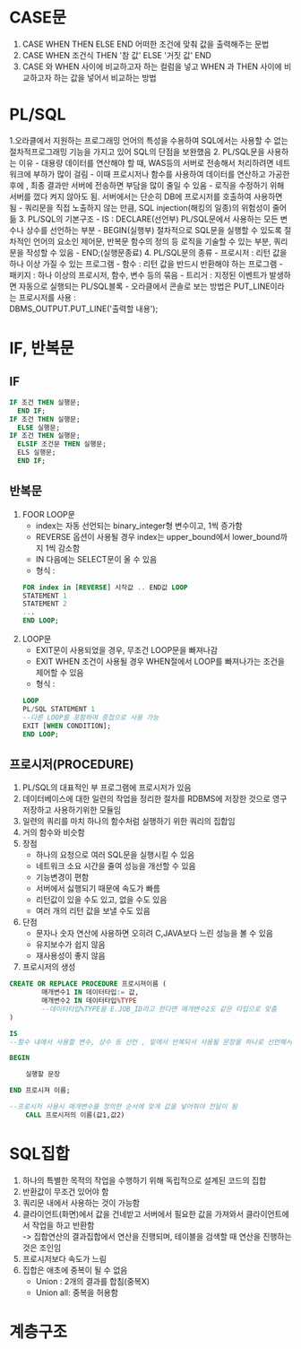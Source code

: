 # CASE문

1. CASE WHEN THEN ELSE END 어떠한 조건에 맞춰 값을 출력해주는 문법
2. CASE WHEN 조건식 THEN '참 값' ELSE '거짓 값' END
3. CASE 와 WHEN 사이에 비교하고자 하는 컬럼을 넣고 WHEN 과 THEN 사이에 비교하고자 하는 값을 넣어서 비교하는 방법

# PL/SQL

1.오라클에서 지원하는 프로그래밍 언어의 특성을 수용하여 SQL에서는 사용할 수 없는 절차적프로그래밍 기능을 가지고 있어 SQL의 단점을 보완했음
2. PL/SQL문을 사용하는 이유
    - 대용량 데이터를 연산해야 할 때, WAS등의 서버로 전송해서 처리하려면 네트워크에 부하가 많이 걸림
    - 이때 프로시저나 함수를 사용하여 데이터를 연산하고 가공한 후에 , 최종 결과만 서버에 전송하면 부담을 많이 줄일 수 있움
    - 로직을 수정하기 위해 서버를 껐다 켜지 않아도 됨. 서버에서는 단순히 DB에 프로시저를 호출하여 사용하면 됨
    - 쿼리문을 직접 노출하지 않는 만큼, SQL injection(해킹의 일종)의 위험성이 줄어듦
3. PL/SQL의 기본구조
    - IS : DECLARE(선언부) PL/SQL문에서 사용하는 모든 변수나 상수를 선언하는 부분
    - BEGIN(실행부) 절차적으로 SQL문을 실행할 수 있도록 절차적인 언어의 요소인 제어문, 반복문 함수의 정의 등 로직을 기술할 수 있는 부분, 쿼리문을 작성할 수 있음
    - END;(실행문종료)
4. PL/SQL문의 종류
    - 프로시저 : 리턴 값을 하나 이상 가질 수 있는 프로그램
    - 함수 : 리턴 값을 반드시 반환해야 하는 프로그램
    - 패키지 : 하나 이상의 프로시저, 함수, 변수 등의 묶음
    - 트리거 : 지정된 이벤트가 발생하면 자동으로 실행되는 PL/SQL블록
    - 오라클에서 콘솔로 보는 방법은 PUT_LINE이라는 프로시저를 사용 : 
    <br>DBMS_OUTPUT.PUT_LINE('출력할 내용');

# IF, 반복문

## IF

```SQL
IF 조건 THEN 실행문;
  END IF;
IF 조건 THEN 실행문;
  ELSE 실행문;
IF 조건 THEN 실행문;
  ELSIF 조건문 THEN 실행문;
  ELS 실행문;
  END IF;
```

## 반복문

1. FOOR LOOP문
    - index는 자동 선언되는 binary_integer형 변수이고, 1씩 증가함
    - REVERSE 옵션이 사용될 경우 index는 upper_bound에서 lower_bound까지 1씩 감소함
    - IN 다음에는 SELECT문이 올 수 있음
    - 형식 :
    ```SQL 
    FOR index in [REVERSE] 시작값 .. END값 LOOP
	STATEMENT 1    
	STATEMENT 2    
	...
    END LOOP;
    ```
2. LOOP문
    - EXIT문이 사용되었을 경우, 무조건 LOOP문을 빠져나감
    - EXIT WHEN 조건이 사용될 경우 WHEN절에서 LOOP를 빠져나가는 조건을 제어할 수 있음
    - 형식 : 
    ```SQL
    LOOP
	PL/SQL STATEMENT 1
	--다른 LOOP를 포함하여 중첩으로 사용 가능
	EXIT [WHEN CONDITION];
    END LOOP;
    ```

## 프로시저(PROCEDURE)

1. PL/SQL의 대표적인 부 프로그램에 프로시저가 있음
2. 데이터베이스에 대한 일련의 작업을 정리한 절차를 RDBMS에 저장한 것으로 영구 저장하고 사용하기위한 모듈임
3. 일련의 쿼리를 마치 하나의 함수처럼 실행하기 위한 쿼리의 집합임
4. 거의 함수와 비슷함
5. 장점
    - 하나의 요청으로 여러 SQL문을 실행시킬 수 있음
    - 네트워크 소요 시간을 줄여 성능을 개선할 수 있음
    - 기능변경이 편함
    - 서버에서 싫행되기 때문에 속도가 빠름
    - 리턴값이 있을 수도 있고, 없을 수도 있음
    - 여러 개의 리턴 값을 보낼 수도 있음
6. 단점
    - 문자나 숫자 연산에 사용하면 오히려 C,JAVA보다 느린 성능을 볼 수 있음
    - 유지보수가 쉽지 않음
    - 재사용성이 좋지 않음
7. 프로시저의 생성
```SQL
CREATE OR REPLACE PROCEDURE 프로시져이름 (
        매개변수1 IN 데이터타입:= 값,
        매개변수2 IN 데이터타입%TYPE
        --데이터타입%TYPE을 E.JOB_ID라고 한다면 매개변수2도 같은 타입으로 맞춤
)

IS
--함수 내에서 사용할 변수, 상수 등 선언 , 밑에서 반복되서 사용될 문장을 하나로 선언해서 사용하겠음

BEGIN

    실행할 문장

END 프로시져 이름;

--프로시저 사용시 매개변수를 정의한 순서에 맞게 값을 넣어줘야 전달이 됨
	CALL 프로시저의 이름(값1,값2)
```



# SQL집합

1. 하나의 특별한 목적의 작업을 수행하기 위해 독립적으로 설계된 코드의 집합
2. 반환값이 무조건 있어야 함
3. 쿼리문 내에서 사용하는 것이 가능함
4. 클라이언트(화면)에서 값을 건네받고 서버에서 필요한 값을 가져와서 클라이언트에서 작업을 하고 반환함
<br>-> 집합연산의 결과집합에서 연산을 진행되며, 테이블을 검색할 때 연산을 진행하는 것은 조인임
5. 프로시저보다 속도가 느림
6. 집합은 애초에 중복이 될 수 없음
    - Union : 2개의 결과를 합침(중복X)
    - Union all: 중복을 허용함 

# 계층구조